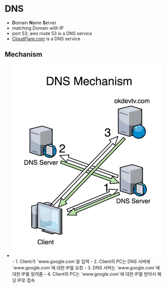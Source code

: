 # DNS
- **D**omain **N**ame **S**erver
- matching Domain with IP
- port 53; aws route 53 is a DNS service
- [CloudFlare.com](https://cloudflare.com) is a DNS service

## Mechanism
- <img src="images/DNS.webp" alt="DNS Mechanism" class="img"/>
  - 1. Client가 `www.google.com`을 입력
  - 2. Client의 PC는 DNS 서버에 `www.google.com`에 대한 IP를 요청
  - 3. DNS 서버는 `www.google.com`에 대한 IP를 알려줌
  - 4. Client의 PC는 `www.google.com`에 대한 IP를 받아서 해당 IP로 접속
